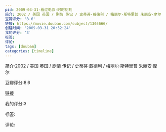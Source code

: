 ```yaml
---
pid: 2009-03-31-看过电影-时时刻刻
简介: 2002 / 美国 英国 / 剧情 传记 / 史蒂芬·戴德利 / 梅丽尔·斯特里普 朱丽安·摩尔
豆瓣评分: '8.6'
链接: https://movie.douban.com/subject/1305666/
创建时间: '2009-03-31 20:32:24'
我的评分: '3'
标签:
评论:
tags: [douban]
categories: [timeline]
---
```

简介:2002 / 美国 英国 / 剧情 传记 / 史蒂芬·戴德利 / 梅丽尔·斯特里普 朱丽安·摩尔

豆瓣评分:8.6

[链接](https://movie.douban.com/subject/1305666/)

我的评分:3

标签:

评论:

